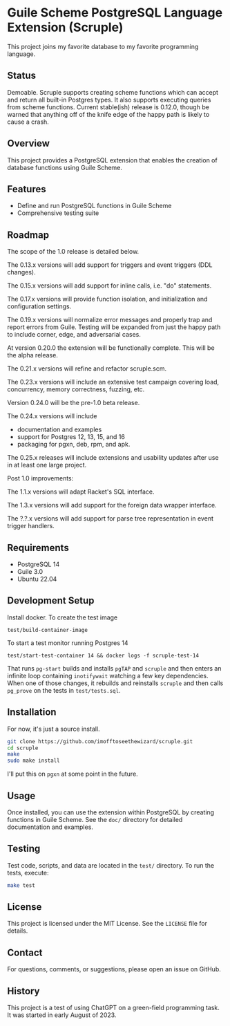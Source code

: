 # Guile Scheme PostgreSQL Language Extension (Scruple)

This project joins my favorite database to my favorite programming
language.

## Status

Demoable. Scruple supports creating scheme functions which can accept
and return all built-in Postgres types. It also supports executing
queries from scheme functions. Current stable(ish) release is 0.12.0,
though be warned that anything off of the knife edge of the happy path
is likely to cause a crash.

## Overview

This project provides a PostgreSQL extension that enables the creation
of database functions using Guile Scheme.

## Features

- Define and run PostgreSQL functions in Guile Scheme
- Comprehensive testing suite

## Roadmap

The scope of the 1.0 release is detailed below.

The 0.13.x versions will add support for triggers and event triggers
(DDL changes).

The 0.15.x versions will add support for inline calls, i.e. "do"
statements.

The 0.17.x versions will provide function isolation, and initialization
and configuration settings.

The 0.19.x versions will normalize error messages and properly trap
and report errors from Guile. Testing will be expanded from just the
happy path to include corner, edge, and adversarial cases.

At version 0.20.0 the extension will be functionally complete. This
will be the alpha release.

The 0.21.x versions will refine and refactor scruple.scm.

The 0.23.x versions will include an extensive test campaign covering
load, concurrency, memory correctness, fuzzing, etc.

Version 0.24.0 will be the pre-1.0 beta release.

The 0.24.x versions will include

- documentation and examples
- support for Postgres 12, 13, 15, and 16
- packaging for pgxn, deb, rpm, and apk.

The 0.25.x releases will include extensions and usability updates
after use in at least one large project.

Post 1.0 improvements:

The 1.1.x versions will adapt Racket's SQL interface.

The 1.3.x versions will add support for the foreign data wrapper
interface.

The ?.?.x versions will add support for parse tree representation
in event trigger handlers.

## Requirements

- PostgreSQL 14
- Guile 3.0
- Ubuntu 22.04

## Development Setup

Install docker.  To create the test image

    test/build-container-image

To start a test monitor running Postgres 14

    test/start-test-container 14 && docker logs -f scruple-test-14

That runs `pg-start` builds and installs `pgTAP` and `scruple` and
then enters an infinite loop containing `inotifywait` watching a few
key dependencies. When one of those changes, it rebuilds and
reinstalls `scruple` and then calls `pg_prove` on the tests in
`test/tests.sql`.

## Installation

For now, it's just a source install.

```bash
git clone https://github.com/imofftoseethewizard/scruple.git
cd scruple
make
sudo make install
```

I'll put this on `pgxn` at some point in the future.

## Usage

Once installed, you can use the extension within PostgreSQL by
creating functions in Guile Scheme. See the `doc/` directory for
detailed documentation and examples.

## Testing

Test code, scripts, and data are located in the `test/` directory. To
run the tests, execute:

```bash
make test
```

## License

This project is licensed under the MIT License. See the `LICENSE` file for details.

## Contact

For questions, comments, or suggestions, please open an issue on GitHub.

## History

This project is a test of using ChatGPT on a green-field programming
task. It was started in early August of 2023.

